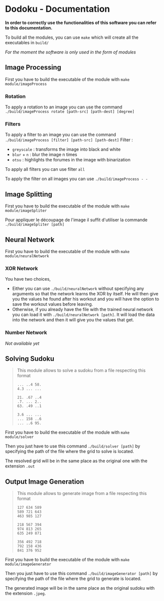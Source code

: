 # Dodoku - Documentation
**In order to correctly use the functionalities of this software you can refer to this documentation.**

To build all the modules, you can use `make` which will create all the executables in `build/`

*For the moment the software is only used in the form of modules*
## Image Processing
First you have to build the executable of the module with `make module/imageProcess`
### Rotation
To apply a rotation to an image you can use the command `./build/imageProcess rotate [path-src] [path-dest] [degree]`
### Filters
To apply a filter to an image you can use the command `./build/imageProcess [filter] [path-src] [path-dest]`
Filter :
* `greyscale` : transforms the image into black and white 
* `blur` + `n` : blur the image n times
* `otsu` : highlights the forumes in the image with binarization

To apply all filters you can use filter `all`

To apply the filter on all images you can use `./build/imageProcess - -`

## Image Splitting
First you have to build the executable of the module with `make module/imageSpliter`

Pour appliquer le découpage de l'image il suffit d'utiliser la commande `./build/imageSpliter [path]`
## Neural Network
First you have to build the executable of the module with `make module/neuralNetwork`
### XOR Network
You have two choices, 
* Either you can use `./build/neuralNetwork` without specifying any arguments so that the network learns the XOR by itself. He will then give you the values he found after his workout and you will have the option to save the workout values before leaving.
* Otherwise, if you already have the file with the trained neural network you can load it with `./build/neuralNetwork [path]`. It will load the data into the network and then it will give you the values that get.
### Number Network
*Not available yet*
## Solving Sudoku
>This module allows to solve a sudoku from a file respecting this format
>```
>... ..4 58.
>4.3 ... ...
>
>21. .67 ..4
>.7. ... 2..
>63. .49 ..1
>
>3.6 ... ...
>... 158 ..6
>... ..6 95.
>```
First you have to build the executable of the module with `make module/solver`

Then you just have to use this command `./build/solver [path]` by specifying the path of the file where the grid to solve is located.

The resolved grid will be in the same place as the original one with the extension `.out`
## Output Image Generation
>This module allows to generate image from a file respecting this format
>```
>127 634 589
>589 721 643
>463 985 127
>
>218 567 394
>974 813 265
>635 249 871
>
>356 492 718
>792 158 436
>841 376 952
>```
First you have to build the executable of the module with `make module/imageGenerator`

Then you just have to use this command `./build/imageGenerator [path]` by specifying the path of the file where the grid to generate is located.

The generated image will be in the same place as the original sudoku with the extension `.jpeg`.

